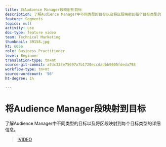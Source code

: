```yaml
---
title: 将Audience Manager段映射到目标
description: 了解Audience Manager中不同类型的目标以及将区段映射到每个目标类型的详细信息。
feature: Segments
topics: null
activity: use
doc-type: feature video
team: Technical Marketing
thumbnail: 39158.jpg
kt: 6056
role: Business Practitioner
level: Beginner
translation-type: tm+mt
source-git-commit: a7dc335e75697a7b1720eccdadbb9605fdeda798
workflow-type: tm+mt
source-wordcount: '56'
ht-degree: 1%

---
```



# 将Audience Manager段映射到目标

了解Audience Manager中不同类型的目标以及将区段映射到每个目标类型的详细信息。

>[!VIDEO](https://video.tv.adobe.com/v/39158/?quality=12&learn=on)

